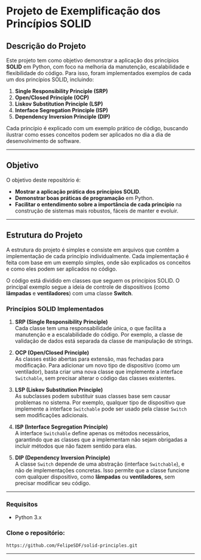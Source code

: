 # **Projeto de Exemplificação dos Princípios SOLID**

## **Descrição do Projeto**
Este projeto tem como objetivo demonstrar a aplicação dos princípios **SOLID** em Python, com foco na melhoria da manutenção, escalabilidade e flexibilidade do código. Para isso, foram implementados exemplos de cada um dos princípios SOLID, incluindo:

1. **Single Responsibility Principle (SRP)**
2. **Open/Closed Principle (OCP)**
3. **Liskov Substitution Principle (LSP)**
4. **Interface Segregation Principle (ISP)**
5. **Dependency Inversion Principle (DIP)**

Cada princípio é explicado com um exemplo prático de código, buscando ilustrar como esses conceitos podem ser aplicados no dia a dia de desenvolvimento de software.

---

## **Objetivo**
O objetivo deste repositório é:

- **Mostrar a aplicação prática dos princípios SOLID**.
- **Demonstrar boas práticas de programação** em Python.
- **Facilitar o entendimento sobre a importância de cada princípio** na construção de sistemas mais robustos, fáceis de manter e evoluir.

---

## **Estrutura do Projeto**
A estrutura do projeto é simples e consiste em arquivos que contêm a implementação de cada princípio individualmente. Cada implementação é feita com base em um exemplo simples, onde são explicados os conceitos e como eles podem ser aplicados no código.

O código está dividido em classes que seguem os princípios SOLID. O principal exemplo segue a ideia de controle de dispositivos (como **lâmpadas** e **ventiladores**) com uma classe **Switch**.

### **Princípios SOLID Implementados**

1. **SRP (Single Responsibility Principle)**  
   Cada classe tem uma responsabilidade única, o que facilita a manutenção e a escalabilidade do código. Por exemplo, a classe de validação de dados está separada da classe de manipulação de strings.

2. **OCP (Open/Closed Principle)**  
   As classes estão abertas para extensão, mas fechadas para modificação. Para adicionar um novo tipo de dispositivo (como um ventilador), basta criar uma nova classe que implemente a interface `Switchable`, sem precisar alterar o código das classes existentes.

3. **LSP (Liskov Substitution Principle)**  
   As subclasses podem substituir suas classes base sem causar problemas no sistema. Por exemplo, qualquer tipo de dispositivo que implemente a interface `Switchable` pode ser usado pela classe `Switch` sem modificações adicionais.

4. **ISP (Interface Segregation Principle)**  
   A interface `Switchable` define apenas os métodos necessários, garantindo que as classes que a implementam não sejam obrigadas a incluir métodos que não fazem sentido para elas.

5. **DIP (Dependency Inversion Principle)**  
   A classe `Switch` depende de uma abstração (interface `Switchable`), e não de implementações concretas. Isso permite que a classe funcione com qualquer dispositivo, como **lâmpadas** ou **ventiladores**, sem precisar modificar seu código.

---


### **Requisitos**
- Python 3.x

### **Clone o repositório:**

```bash
https://github.com/FelipeSDF/solid-principles.git
```
---
